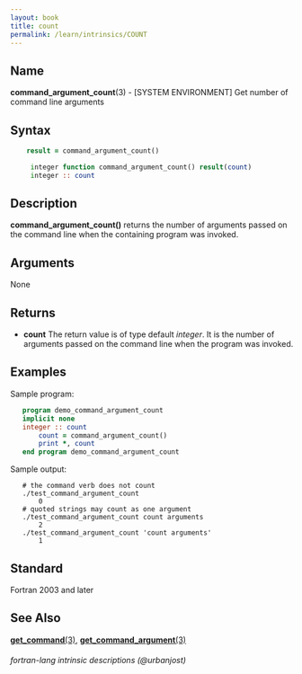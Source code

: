 ```yaml
---
layout: book
title: count
permalink: /learn/intrinsics/COUNT
---
```

## __Name__

__command\_argument\_count__(3) - \[SYSTEM ENVIRONMENT\] Get number of command line arguments

## __Syntax__


```fortran
    result = command_argument_count()

     integer function command_argument_count() result(count)
     integer :: count
```

## __Description__

__command\_argument\_count()__ returns the number of arguments passed on the
command line when the containing program was invoked.

## __Arguments__

None

## __Returns__

  - __count__
    The return value is of type default _integer_. It is the number of
    arguments passed on the command line when the program was invoked.

## __Examples__

Sample program:

```fortran
   program demo_command_argument_count
   implicit none
   integer :: count
       count = command_argument_count()
       print *, count
   end program demo_command_argument_count
```

Sample output:

```
   # the command verb does not count
   ./test_command_argument_count
       0
   # quoted strings may count as one argument
   ./test_command_argument_count count arguments
       2
   ./test_command_argument_count 'count arguments'
       1
```

## __Standard__

Fortran 2003 and later

## __See Also__

[__get\_command__(3)](GET_COMMAND),
[__get\_command\_argument__(3)](GET_COMMAND_ARGUMENT)

###### fortran-lang intrinsic descriptions (@urbanjost)
